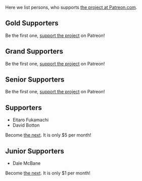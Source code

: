 Here we list persons, who supports [the project at Patreon.com](https://www.patreon.com/ultralisp).

## Gold Supporters

Be the first one, [support the project](https://www.patreon.com/ultralisp) on Patreon!

## Grand Supporters

Be the first one, [support the project](https://www.patreon.com/ultralisp) on Patreon!

## Senior Supporters

Be the first one, [support the project](https://www.patreon.com/ultralisp) on Patreon!

## Supporters

* Eitaro Fukamachi
* David Botton

Become [the next](https://www.patreon.com/ultralisp). It is only $5 per month!

## Junior Supporters

* Dale McBane

Become [the next](https://www.patreon.com/ultralisp). It is only $1 per month!

